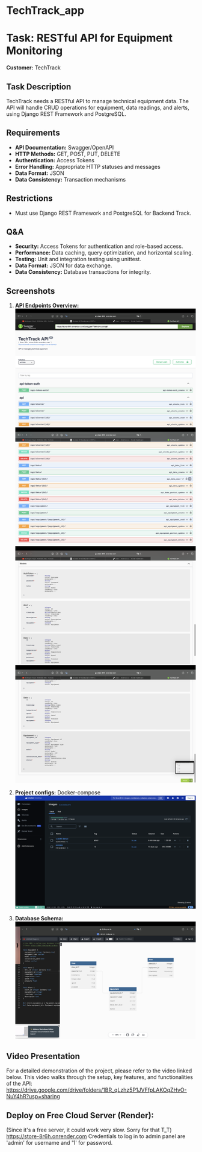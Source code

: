# TechTrack_app
# Task: RESTful API for Equipment Monitoring

**Customer:** TechTrack

## Task Description

TechTrack needs a RESTful API to manage technical equipment data. The API will handle CRUD operations for equipment, data readings, and alerts, using Django REST Framework and PostgreSQL.

## Requirements

- **API Documentation:** Swagger/OpenAPI
- **HTTP Methods:** GET, POST, PUT, DELETE
- **Authentication:** Access Tokens
- **Error Handling:** Appropriate HTTP statuses and messages
- **Data Format:** JSON
- **Data Consistency:** Transaction mechanisms

## Restrictions

- Must use Django REST Framework and PostgreSQL for Backend Track.

## Q&A

- **Security:** Access Tokens for authentication and role-based access.
- **Performance:** Data caching, query optimization, and horizontal scaling.
- **Testing:** Unit and integration testing using unittest.
- **Data Format:** JSON for data exchange.
- **Data Consistency:** Database transactions for integrity.

## Screenshots

1. **API Endpoints Overview:**
   ![API Endpoints Overview](/screenshots/Screenshot2024-05-20at03.13.04.png)
   ![API Endpoints Overview](/screenshots/Screenshot2024-05-20at03.13.14.png)
   ![API Endpoints Overview](/screenshots/Screenshot2024-05-20at03.13.26.png)
   ![API Endpoints Overview](/screenshots/Screenshot2024-05-20at03.13.29.png)

3. **Project configs:**
   Docker-compose
   ![Docker-compose](/screenshots/Screenshot2024-05-22at13.10.51.png)

3. **Database Schema:**
   ![Database Schema](/screenshots/Screenshot2024-05-20at02.33.05.png)

## Video Presentation

For a detailed demonstration of the project, please refer to the video linked below. This video walks through the setup, key features, and functionalities of the API:
https://drive.google.com/drive/folders/1BR_qLzhz5P1JVFfpLAKOqZHvO-NuY4hR?usp=sharing

## Deploy on Free Cloud Server (Render):
(Since it's a free server, it could work very slow. Sorry for that T_T)
https://store-8r6h.onrender.com
Credentials to log in to admin panel are
'admin' for username and
'1' for password.
